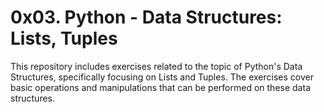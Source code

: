 # 0x03. Python - Data Structures: Lists, Tuples
This repository includes exercises related to the topic of Python's Data Structures, specifically focusing on Lists and Tuples. The exercises cover basic operations and manipulations that can be performed on these data structures.
